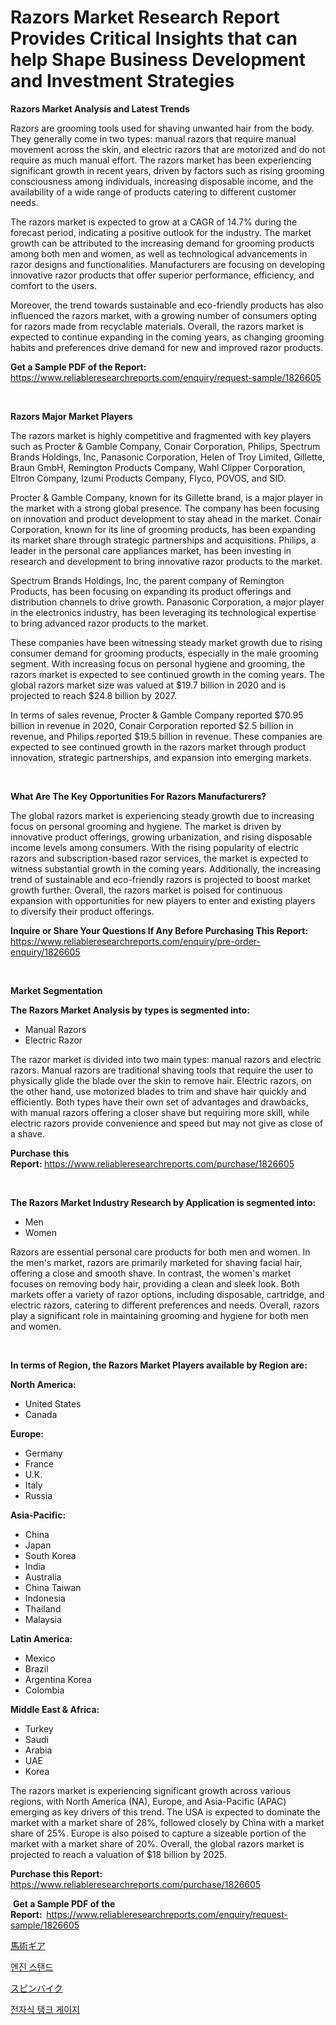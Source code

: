 <p><h1>Razors Market Research Report Provides Critical Insights that can help Shape Business Development and Investment Strategies</h1></p><p><strong>Razors Market Analysis and Latest Trends</strong></p>
<p><p>Razors are grooming tools used for shaving unwanted hair from the body. They generally come in two types: manual razors that require manual movement across the skin, and electric razors that are motorized and do not require as much manual effort. The razors market has been experiencing significant growth in recent years, driven by factors such as rising grooming consciousness among individuals, increasing disposable income, and the availability of a wide range of products catering to different customer needs. </p><p>The razors market is expected to grow at a CAGR of 14.7% during the forecast period, indicating a positive outlook for the industry. The market growth can be attributed to the increasing demand for grooming products among both men and women, as well as technological advancements in razor designs and functionalities. Manufacturers are focusing on developing innovative razor products that offer superior performance, efficiency, and comfort to the users. </p><p>Moreover, the trend towards sustainable and eco-friendly products has also influenced the razors market, with a growing number of consumers opting for razors made from recyclable materials. Overall, the razors market is expected to continue expanding in the coming years, as changing grooming habits and preferences drive demand for new and improved razor products.</p></p>
<p><strong>Get a Sample PDF of the Report:&nbsp;</strong> <a href="https://www.reliableresearchreports.com/enquiry/request-sample/1826605">https://www.reliableresearchreports.com/enquiry/request-sample/1826605</a></p>
<p>&nbsp;</p>
<p><strong>Razors Major Market Players</strong></p>
<p><p>The razors market is highly competitive and fragmented with key players such as Procter & Gamble Company, Conair Corporation, Philips, Spectrum Brands Holdings, Inc, Panasonic Corporation, Helen of Troy Limited, Gillette, Braun GmbH, Remington Products Company, Wahl Clipper Corporation, Eltron Company, Izumi Products Company, Flyco, POVOS, and SID.</p><p>Procter & Gamble Company, known for its Gillette brand, is a major player in the market with a strong global presence. The company has been focusing on innovation and product development to stay ahead in the market. Conair Corporation, known for its line of grooming products, has been expanding its market share through strategic partnerships and acquisitions. Philips, a leader in the personal care appliances market, has been investing in research and development to bring innovative razor products to the market.</p><p>Spectrum Brands Holdings, Inc, the parent company of Remington Products, has been focusing on expanding its product offerings and distribution channels to drive growth. Panasonic Corporation, a major player in the electronics industry, has been leveraging its technological expertise to bring advanced razor products to the market.</p><p>These companies have been witnessing steady market growth due to rising consumer demand for grooming products, especially in the male grooming segment. With increasing focus on personal hygiene and grooming, the razors market is expected to see continued growth in the coming years. The global razors market size was valued at $19.7 billion in 2020 and is projected to reach $24.8 billion by 2027.</p><p>In terms of sales revenue, Procter & Gamble Company reported $70.95 billion in revenue in 2020, Conair Corporation reported $2.5 billion in revenue, and Philips reported $19.5 billion in revenue. These companies are expected to see continued growth in the razors market through product innovation, strategic partnerships, and expansion into emerging markets.</p></p>
<p>&nbsp;</p>
<p><strong>What Are The Key Opportunities For Razors Manufacturers?</strong></p>
<p><p>The global razors market is experiencing steady growth due to increasing focus on personal grooming and hygiene. The market is driven by innovative product offerings, growing urbanization, and rising disposable income levels among consumers. With the rising popularity of electric razors and subscription-based razor services, the market is expected to witness substantial growth in the coming years. Additionally, the increasing trend of sustainable and eco-friendly razors is projected to boost market growth further. Overall, the razors market is poised for continuous expansion with opportunities for new players to enter and existing players to diversify their product offerings.</p></p>
<p><strong>Inquire or Share Your Questions If Any Before Purchasing This Report:</strong> <a href="https://www.reliableresearchreports.com/enquiry/pre-order-enquiry/1826605">https://www.reliableresearchreports.com/enquiry/pre-order-enquiry/1826605</a></p>
<p>&nbsp;</p>
<p><strong>Market Segmentation</strong></p>
<p><strong>The Razors Market Analysis by types is segmented into:</strong></p>
<p><ul><li>Manual Razors</li><li>Electric Razor</li></ul></p>
<p><p>The razor market is divided into two main types: manual razors and electric razors. Manual razors are traditional shaving tools that require the user to physically glide the blade over the skin to remove hair. Electric razors, on the other hand, use motorized blades to trim and shave hair quickly and efficiently. Both types have their own set of advantages and drawbacks, with manual razors offering a closer shave but requiring more skill, while electric razors provide convenience and speed but may not give as close of a shave.</p></p>
<p><strong>Purchase this Report:&nbsp;</strong><a href="https://www.reliableresearchreports.com/purchase/1826605">https://www.reliableresearchreports.com/purchase/1826605</a></p>
<p>&nbsp;</p>
<p><strong>The Razors Market Industry Research by Application is segmented into:</strong></p>
<p><ul><li>Men</li><li>Women</li></ul></p>
<p><p>Razors are essential personal care products for both men and women. In the men's market, razors are primarily marketed for shaving facial hair, offering a close and smooth shave. In contrast, the women's market focuses on removing body hair, providing a clean and sleek look. Both markets offer a variety of razor options, including disposable, cartridge, and electric razors, catering to different preferences and needs. Overall, razors play a significant role in maintaining grooming and hygiene for both men and women.</p></p>
<p>&nbsp;</p>
<p><strong>In terms of Region, the Razors Market Players available by Region are:</strong></p>
<p>
    <p> <strong> North America: </strong>
        <ul>
            <li>United States</li>
            <li>Canada</li>
        </ul>
        </p> 
    <p> <strong> Europe: </strong>
        <ul>
            <li>Germany</li>
            <li>France</li>
            <li>U.K.</li>
            <li>Italy</li>
            <li>Russia</li>
        </ul>
        </p> 
    <p> <strong> Asia-Pacific: </strong>
        <ul>
            <li>China</li>
            <li>Japan</li>
            <li>South Korea</li>
            <li>India</li>
            <li>Australia</li>
            <li>China Taiwan</li>
            <li>Indonesia</li>
            <li>Thailand</li>
            <li>Malaysia</li>
        </ul>
        </p> 
    <p> <strong> Latin America: </strong>
        <ul>
            <li>Mexico</li>
            <li>Brazil</li>
            <li>Argentina Korea</li>
            <li>Colombia</li>
        </ul>
        </p> 
    <p> <strong> Middle East & Africa: </strong>
        <ul>
            <li>Turkey</li>
            <li>Saudi</li>
            <li>Arabia</li>
            <li>UAE</li>
            <li>Korea</li>
        </ul>
    </p>
    </p>
<p><p>The razors market is experiencing significant growth across various regions, with North America (NA), Europe, and Asia-Pacific (APAC) emerging as key drivers of this trend. The USA is expected to dominate the market with a market share of 28%, followed closely by China with a market share of 25%. Europe is also poised to capture a sizeable portion of the market with a market share of 20%. Overall, the global razors market is projected to reach a valuation of $18 billion by 2025.</p></p>
<p><strong>Purchase this Report: </strong><a href="https://www.reliableresearchreports.com/purchase/1826605">https://www.reliableresearchreports.com/purchase/1826605</a></p>
<p>&nbsp;<strong>Get a Sample PDF of the Report:&nbsp;&nbsp;</strong><a href="https://www.reliableresearchreports.com/enquiry/request-sample/1826605">https://www.reliableresearchreports.com/enquiry/request-sample/1826605</a></p>
<p><strong></strong></p>
<p><p><a href="https://medium.com/@barrycuda1974/%E6%97%A5%E6%9C%AC%E8%AA%9E%E8%A8%B3-%E9%A6%AC%E8%A1%93%E7%94%A8%E5%93%81%E5%B8%82%E5%A0%B4%E3%81%AE%E8%A6%8B%E9%80%9A%E3%81%97-%E5%B8%82%E5%A0%B4%E5%8B%95%E5%90%91-%E6%88%90%E9%95%B7-2024%E5%B9%B4%E3%81%8B%E3%82%892031%E5%B9%B4%E3%81%BE%E3%81%A7%E3%81%AE%E4%BA%88%E6%B8%AC-70a6d6e2e4f4">馬術ギア</a></p><p><a href="https://medium.com/@bereniceroberts1978/%EC%97%94%EC%A7%84-%EC%8A%A4%ED%83%A0%EB%93%9C-%EC%8B%9C%EC%9E%A5-%EB%B6%84%EC%84%9D-%EA%B7%B8%EC%9D%98-cagr-%EC%8B%9C%EC%9E%A5-%EC%84%B8%EB%B6%84%ED%99%94-%EB%B0%8F-%EA%B8%80%EB%A1%9C%EB%B2%8C-%EC%82%B0%EC%97%85-%EA%B0%9C%EC%9A%94-39fe92d4ef77">엔진 스탠드</a></p><p><a href="https://medium.com/@colbu56546/%E3%82%B9%E3%83%94%E3%83%B3%E3%83%90%E3%82%A4%E3%82%AF%E5%B8%82%E5%A0%B4-%E5%B8%82%E5%A0%B4%E6%88%90%E9%95%B7%E7%8E%87-%E5%B8%82%E5%A0%B4%E3%83%88%E3%83%AC%E3%83%B3%E3%83%89-%E3%81%8A%E3%82%88%E3%81%B3%E6%88%90%E9%95%B7%E6%88%A6%E7%95%A5%E3%81%AB%E9%96%A2%E3%81%99%E3%82%8B%E6%B4%9E%E5%AF%9F-56335ac9d92e">スピンバイク</a></p><p><a href="https://medium.com/@mayekuhic00/%EC%A0%84%EC%9E%90-%ED%83%B1%ED%81%AC-%EA%B2%8C%EC%9D%B4%EC%A7%80-%EC%8B%9C%EC%9E%A5-%EB%B6%84%EC%84%9D-%EA%B8%80%EB%A1%9C%EB%B2%8C-%EC%82%B0%EC%97%85-%EC%A0%84%EB%A7%9D-%EB%B0%8F-%EC%98%88%EC%B8%A1-2024%EB%85%84%EB%B6%80%ED%84%B0-2031%EB%85%84%EA%B9%8C%EC%A7%80-1333a9d3e6b8">전자식 탱크 게이지</a></p></p>
